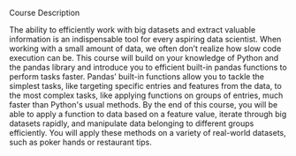 
Course Description

The ability to efficiently work with big datasets and extract valuable information is an indispensable tool for every aspiring data scientist. When working with a small amount of data, we often don’t realize how slow code execution can be. This course will build on your knowledge of Python and the pandas library and introduce you to efficient built-in pandas functions to perform tasks faster. Pandas’ built-in functions allow you to tackle the simplest tasks, like targeting specific entries and features from the data, to the most complex tasks, like applying functions on groups of entries, much faster than Python's usual methods. By the end of this course, you will be able to apply a function to data based on a feature value, iterate through big datasets rapidly, and manipulate data belonging to different groups efficiently. You will apply these methods on a variety of real-world datasets, such as poker hands or restaurant tips.
